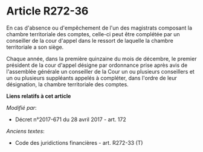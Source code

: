 # Article R272-36

En cas d'absence ou d'empêchement de l'un des magistrats composant la chambre territoriale des comptes, celle-ci peut être
complétée par un conseiller de la cour d'appel dans le ressort de laquelle la chambre territoriale a son siège.

Chaque année, dans la première quinzaine du mois de décembre, le premier président de la cour d'appel désigne par ordonnance
prise après avis de l'assemblée générale un conseiller de la Cour un ou plusieurs conseillers et un ou plusieurs suppléants
appelés à compléter, dans l'ordre de leur désignation, la chambre territoriale des comptes.

**Liens relatifs à cet article**

_Modifié par_:

  - Décret n°2017-671 du 28 avril 2017 - art. 172

_Anciens textes_:

  - Code des juridictions financières - art. R272-33 (T)
